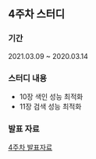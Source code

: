 ## 4주차 스터디

### 기간
2021.03.09 ~ 2020.03.14

### 스터디 내용
- 10장 색인 성능 최적화
- 11장 검색 성능 최적화

### 발표 자료
[4주차 발표자료](https://github.com/sup2is/dev-note/blob/master/study/elasticsearch/Elasticsearch스터디4주차자료.md)

